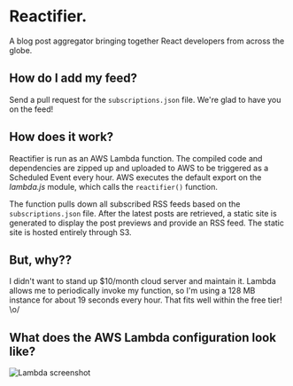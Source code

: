 # Reactifier.

A blog post aggregator bringing together React developers from across the globe.

## How do I add my feed?

Send a pull request for the `subscriptions.json` file. We're glad to have you on
the feed!

## How does it work?

Reactifier is run as an AWS Lambda function. The compiled code and
dependencies are zipped up and uploaded to AWS to be triggered as a Scheduled
Event every hour. AWS executes the default export on the _lambda.js_ module,
which calls the `reactifier()` function.

The function pulls down all subscribed RSS feeds based on the
`subscriptions.json` file. After the latest posts are retrieved, a static site
is generated to display the post previews and provide an RSS feed. The static
site is hosted entirely through S3.

## But, why??

I didn't want to stand up $10/month cloud server and maintain it. Lambda allows
me to periodically invoke my function, so I'm using a 128 MB instance for about
19 seconds every hour. That fits well within the free tier! \o/

## What does the AWS Lambda configuration look like?

![Lambda screenshot](https://raw.githubusercontent.com/bkonkle/reactifier/master/lambda-screenshot.png)
